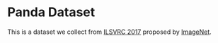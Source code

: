 # Panda Dataset

This is a dataset we collect from [ILSVRC 2017](https://www.kaggle.com/c/imagenet-object-localization-challenge) proposed by [ImageNet](https://image-net.org/challenges/LSVRC/index.php).
